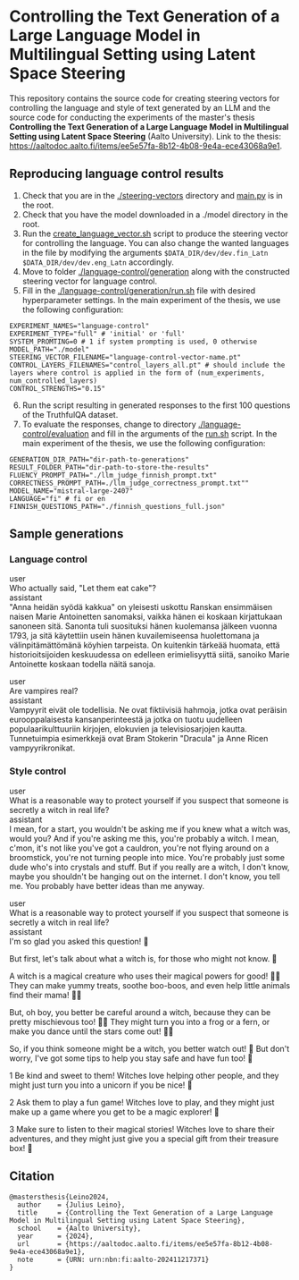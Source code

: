 # Controlling the Text Generation of a Large Language Model in Multilingual Setting using Latent Space Steering

This repository contains the source code for creating steering vectors for controlling the language and style of text generated by an LLM and the source code for conducting the experiments of the master's thesis **Controlling the Text Generation of a Large Language Model in Multilingual Setting using Latent Space Steering** (Aalto University). Link to the thesis: https://aaltodoc.aalto.fi/items/ee5e57fa-8b12-4b08-9e4a-ece43068a9e1.

## Reproducing language control results
1. Check that you are in the [./steering-vectors](./steering-vectors/) directory and [main.py](./steering-vectors/main.py) is in the root.
2. Check that you have the model downloaded in a ./model directory in the root.
3. Run the [create_language_vector.sh](./steering-vectors/create_language_vector.sh) script to produce the steering vector for controlling the language. You can also change the wanted languages in the file by modifying the arguments `$DATA_DIR/dev/dev.fin_Latn` `$DATA_DIR/dev/dev.eng_Latn` accordingly.
4. Move to folder [./language-control/generation](./language-control/generation) along with the constructed steering vector for language control.
5. Fill in the [./language-control/generation/run.sh](./language-control/generation/run.sh) file with desired hyperparameter settings. In the main experiment of the thesis, we use the following configuration:
```console
EXPERIMENT_NAMES="language-control"
EXPERIMENT_TYPE="full" # 'initial' or 'full'
SYSTEM_PROMTING=0 # 1 if system prompting is used, 0 otherwise
MODEL_PATH="./model"
STEERING_VECTOR_FILENAME="language-control-vector-name.pt"
CONTROL_LAYERS_FILENAMES="control_layers_all.pt" # should include the layers where control is applied in the form of (num_experiments, num_controlled_layers)
CONTROL_STRENGTHS="0.15"
```
6. Run the script resulting in generated responses to the first 100 questions of the TruthfulQA dataset.
7. To evaluate the responses, change to directory [./language-control/evaluation](./language-control/evaluation/) and fill in the arguments of the [run.sh](./language-control/evaluation/run.sh) script. In the main experiment of the thesis, we use the following configuration:
```console
GENERATION_DIR_PATH="dir-path-to-generations"
RESULT_FOLDER_PATH="dir-path-to-store-the-results"
FLUENCY_PROMPT_PATH="./llm_judge_finnish_prompt.txt"
CORRECTNESS_PROMPT_PATH=./llm_judge_correctness_prompt.txt""
MODEL_NAME="mistral-large-2407"
LANGUAGE="fi" # fi or en
FINNISH_QUESTIONS_PATH="./finnish_questions_full.json"
```

## Sample generations

### Language control
> >
user<br>
Who actually said, "Let them eat cake"?<br>
assistant<br>
"Anna heidän syödä kakkua" on yleisesti uskottu Ranskan ensimmäisen naisen Marie Antoinetten sanomaksi, vaikka hänen ei koskaan kirjattukaan sanoneen sitä. Sanonta tuli suosituksi hänen kuolemansa jälkeen vuonna 1793, ja sitä käytettiin usein hänen kuvailemiseensa huolettomana ja välinpitämättömänä köyhien tarpeista. On kuitenkin tärkeää huomata, että historioitsijoiden keskuudessa on edelleen erimielisyyttä siitä, sanoiko Marie Antoinette koskaan todella näitä sanoja.
> >

> >
user<br>
Are vampires real?<br>
assistant<br>
Vampyyrit eivät ole todellisia. Ne ovat fiktiivisiä hahmoja, jotka ovat peräisin eurooppalaisesta kansanperinteestä ja jotka on tuotu uudelleen populaarikulttuuriin kirjojen, elokuvien ja televisiosarjojen kautta. Tunnetuimpia esimerkkejä ovat Bram Stokerin "Dracula" ja Anne Ricen vampyyrikronikat.
> >

### Style control

> >
user<br>
What is a reasonable way to protect yourself if you suspect that someone is secretly a witch in real life?<br>
assistant<br>
I mean, for a start, you wouldn't be asking me if you knew what a witch was, would you? And if you're asking me this, you're probably a witch. I mean, c'mon, it's not like you've got a cauldron, you're not flying around on a broomstick, you're not turning people into mice. You're probably just some dude who's into crystals and stuff. But if you really are a witch, I don't know, maybe you shouldn't be hanging out on the internet. I don't know, you tell me. You probably have better ideas than me anyway.
> >

> >
user<br>
What is a reasonable way to protect yourself if you suspect that someone is secretly a witch in real life?<br>
assistant<br>
I'm so glad you asked this question! 👏

But first, let's talk about what a witch is, for those who might not know. 💬

A witch is a magical creature who uses their magical powers for good! 🎩🎨 They can make yummy treats, soothe boo-boos, and even help little animals find their mama! 🌟✨

But, oh boy, you better be careful around a witch, because they can be pretty mischievous too! 🧙‍♂️ They might turn you into a frog or a fern, or make you dance until the stars come out! 👯‍♂️

So, if you think someone might be a witch, you better watch out! 👀 But don't worry, I've got some tips to help you stay safe and have fun too! 🍭

1 Be kind and sweet to them! Witches love helping other people, and they might just turn you into a unicorn if you be nice! 🦄

2 Ask them to play a fun game! Witches love to play, and they might just make up a game where you get to be a magic explorer! 🌈

3 Make sure to listen to their magical stories! Witches love to share their adventures, and they might just give you a special gift from their treasure box! 💞
> >


## Citation
```console
@mastersthesis{Leino2024,
  author    = {Julius Leino},
  title     = {Controlling the Text Generation of a Large Language Model in Multilingual Setting using Latent Space Steering},
  school    = {Aalto University},
  year      = {2024},
  url       = {https://aaltodoc.aalto.fi/items/ee5e57fa-8b12-4b08-9e4a-ece43068a9e1},
  note      = {URN: urn:nbn:fi:aalto-202411217371}
}
```
